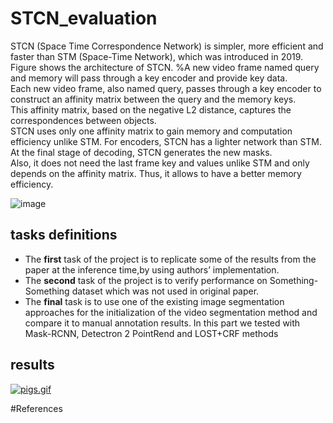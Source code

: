 # STCN_evaluation

STCN (Space Time Correspondence Network) is simpler, more efficient and faster than STM (Space-Time Network), which was introduced in 2019. 
<br /> Figure shows the architecture of STCN. %A new video frame named query and memory will pass through a key encoder and provide key data.
<br />Each new video frame, also named query, passes through a key encoder to construct an affinity matrix between the query and the memory keys.
<br />This affinity matrix, based on the negative L2 distance, captures the correspondences between objects.
<br />STCN uses only one affinity matrix to gain memory and computation efficiency unlike STM. For encoders, STCN has a lighter network than STM.
<br />At the final stage of decoding, STCN generates the new masks. 
<br />Also, it does not need the last frame key and values unlike STM and only depends on the affinity matrix. Thus, it allows to have a better memory efficiency. 

![image](https://user-images.githubusercontent.com/80272042/151388126-7b74983e-a117-4139-9599-d62f4873f9f5.png)


## tasks definitions

* The **first** task of the project is to replicate some of the results from the paper at the inference time,by using authors’ implementation.
* The **second** task of the project is to verify performance on Something-Something dataset which was not used in original paper.
* The **final** task is to use one of the existing image segmentation approaches for the initialization of the video segmentation method and compare it to manual annotation results. In this part we tested with Mask-RCNN, Detectron 2 PointRend and LOST+CRF methods

## results
[![pigs.gif](https://s10.gifyu.com/images/pigs.gif)](https://gifyu.com/image/SbDKE)

#References
